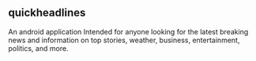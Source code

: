 ## quickheadlines
An android application Intended for anyone looking for the latest breaking news and information on top stories, weather, business, entertainment, politics, and more.
